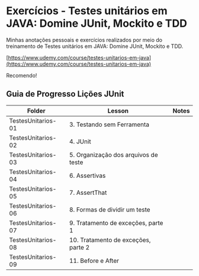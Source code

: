 # Exercícios - Testes unitários em JAVA: Domine JUnit, Mockito e TDD

Minhas anotações pessoais e exercícios realizados por meio do treinamento de Testes unitários em JAVA: Domine JUnit, Mockito e TDD.


[https://www.udemy.com/course/testes-unitarios-em-java](https://www.udemy.com/course/testes-unitarios-em-java)

Recomendo!


## Guia de Progresso Lições JUnit

Folder             | Lesson     | Notes
------------------ | ---------- | --------------------
TestesUnitarios-01 | 3. Testando sem Ferramenta |
TestesUnitarios-02 | 4. JUnit | 
TestesUnitarios-03 | 5. Organização dos arquivos de teste | 
TestesUnitarios-04 | 6. Assertivas | 
TestesUnitarios-05 | 7. AssertThat | 
TestesUnitarios-06 | 8. Formas de dividir um teste | 
TestesUnitarios-07 | 9. Tratamento de exceções, parte 1 | 
TestesUnitarios-08 | 10. Tratamento de exceções, parte 2 | 
TestesUnitarios-09 | 11. Before e After| 